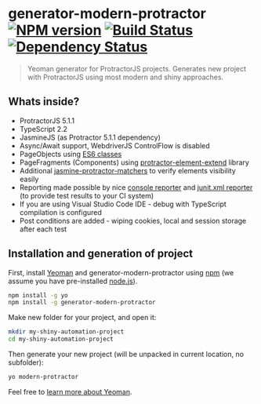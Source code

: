 # generator-modern-protractor [![NPM version][npm-image]][npm-url] [![Build Status][travis-image]][travis-url] [![Dependency Status][daviddm-image]][daviddm-url]

> Yeoman generator for ProtractorJS projects. Generates new project with ProtractorJS using most modern and shiny approaches.

## Whats inside?
- ProtractorJS 5.1.1
- TypeScript 2.2
- JasmineJS (as Protractor 5.1.1 dependency)
- Async/Await support, WebdriverJS ControlFlow is disabled
- PageObjects using [ES6 classes](http://es6-features.org/#ClassDefinition)
- PageFragments (Components) using [protractor-element-extend](https://github.com/Xotabu4/protractor-element-extend) library
- Additional [jasmine-protractor-matchers](https://github.com/Xotabu4/jasmine-protractor-matchers) to verify elements visibility easily
- Reporting made possible by nice [console reporter](https://github.com/razvanz/jasmine2-reporter) and [junit.xml reporter](https://github.com/larrymyers/jasmine-reporters) (to provide test results to your CI system)
- If you are using Visual Studio Code IDE - debug with TypeScript compilation is configured
- Post conditions are added - wiping cookies, local and session storage after each test

## Installation and generation of project

First, install [Yeoman](http://yeoman.io) and generator-modern-protractor using [npm](https://www.npmjs.com/) (we assume you have pre-installed [node.js](https://nodejs.org/)).

```bash
npm install -g yo
npm install -g generator-modern-protractor
```
Make new folder for your project, and open it:
```bash
mkdir my-shiny-automation-project
cd my-shiny-automation-project
```

Then generate your new project (will be unpacked in current location, no subfolder):

```bash
yo modern-protractor
```

Feel free to [learn more about Yeoman](http://yeoman.io/).

[npm-image]: https://badge.fury.io/js/generator-modern-protractor.svg
[npm-url]: https://npmjs.org/package/generator-modern-protractor
[travis-image]: https://travis-ci.org/Xotabu4/generator-modern-protractor.svg?branch=master
[travis-url]: https://travis-ci.org/Xotabu4/generator-modern-protractor
[daviddm-image]: https://david-dm.org/Xotabu4/generator-modern-protractor.svg?theme=shields.io
[daviddm-url]: https://david-dm.org/Xotabu4/generator-modern-protractor

